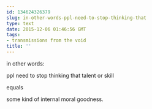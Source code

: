 ```yaml
---
id: 134624326379
slug: in-other-words-ppl-need-to-stop-thinking-that
type: text
date: 2015-12-06 01:46:56 GMT
tags:
- transmissions from the void
title: ''
---
```


in other words:

ppl need to stop thinking that talent or skill

equals

some kind of internal moral goodness.
